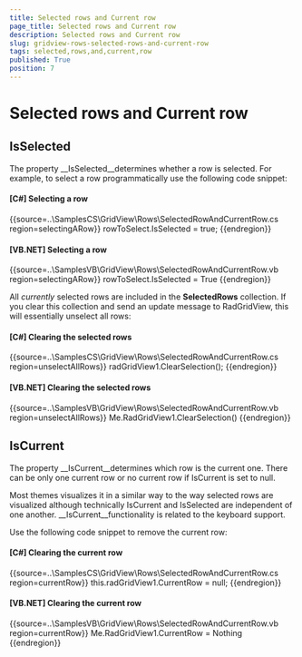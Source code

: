 ```yaml
---
title: Selected rows and Current row
page_title: Selected rows and Current row
description: Selected rows and Current row
slug: gridview-rows-selected-rows-and-current-row
tags: selected,rows,and,current,row
published: True
position: 7
---
```


# Selected rows and Current row



## IsSelected

The property __IsSelected__determines whether a row is selected. For example, to select a row programmatically use the following code snippet:  

#### __[C#] Selecting a row__

{{source=..\SamplesCS\GridView\Rows\SelectedRowAndCurrentRow.cs region=selectingARow}}
	            rowToSelect.IsSelected = true;
	{{endregion}}



#### __[VB.NET] Selecting a row__

{{source=..\SamplesVB\GridView\Rows\SelectedRowAndCurrentRow.vb region=selectingARow}}
	        rowToSelect.IsSelected = True
	{{endregion}}



All *currently* selected rows are included in the __SelectedRows__ collection. If you clear this collection and send an update message to RadGridView, this will essentially unselect all rows:

#### __[C#] Clearing the selected rows__

{{source=..\SamplesCS\GridView\Rows\SelectedRowAndCurrentRow.cs region=unselectAllRows}}
	            radGridView1.ClearSelection();
	{{endregion}}



#### __[VB.NET] Clearing the selected rows__

{{source=..\SamplesVB\GridView\Rows\SelectedRowAndCurrentRow.vb region=unselectAllRows}}
	        Me.RadGridView1.ClearSelection()
	{{endregion}}



## IsCurrent

The property __IsCurrent__determines which row is the current one. There can be only one current row or no current row if IsCurrent is set to null. 

Most themes visualizes it in a similar way to the way selected rows are visualized although technically IsCurrent and IsSelected are independent of one another. __IsCurrent__functionality is related to the keyboard support.

Use the following code snippet to remove the current row:

#### __[C#] Clearing the current row__

{{source=..\SamplesCS\GridView\Rows\SelectedRowAndCurrentRow.cs region=currentRow}}
	            this.radGridView1.CurrentRow = null;
	{{endregion}}



#### __[VB.NET] Clearing the current row__

{{source=..\SamplesVB\GridView\Rows\SelectedRowAndCurrentRow.vb region=currentRow}}
	        Me.RadGridView1.CurrentRow = Nothing
	{{endregion}}





